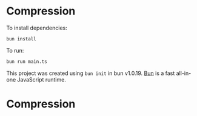 # Compression

To install dependencies:

```bash
bun install
```

To run:

```bash
bun run main.ts
```

This project was created using `bun init` in bun v1.0.19. [Bun](https://bun.sh) is a fast all-in-one JavaScript runtime.
# Compression
